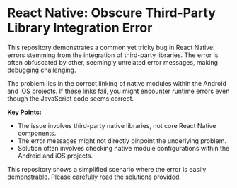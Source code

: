 # React Native: Obscure Third-Party Library Integration Error

This repository demonstrates a common yet tricky bug in React Native: errors stemming from the integration of third-party libraries.  The error is often obfuscated by other, seemingly unrelated error messages, making debugging challenging.

The problem lies in the correct linking of native modules within the Android and iOS projects.  If these links fail, you might encounter runtime errors even though the JavaScript code seems correct.

**Key Points:**

* The issue involves third-party native libraries, not core React Native components.
* The error messages might not directly pinpoint the underlying problem.
* Solution often involves checking native module configurations within the Android and iOS projects.

This repository shows a simplified scenario where the error is easily demonstrable. Please carefully read the solutions provided.